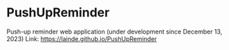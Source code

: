 # PushUpReminder

Push-up reminder web application (under development since December 13, 2023)
Link: https://lainde.github.io/PushUpReminder
